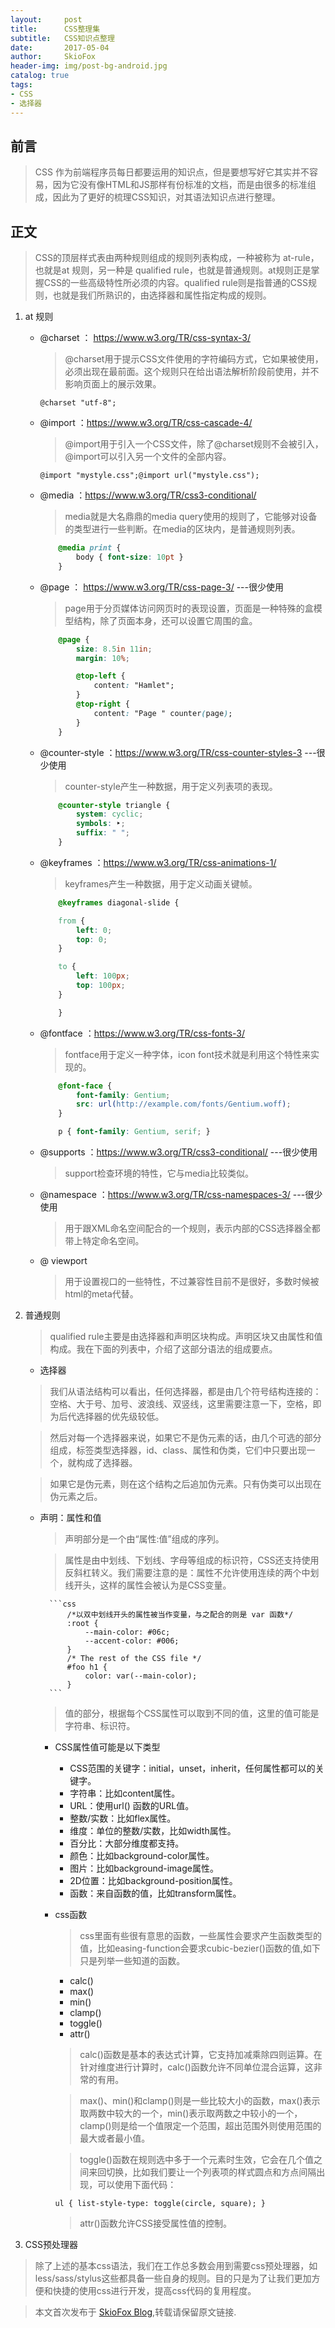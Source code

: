 ```yaml
---
layout:     post
title:      CSS整理集
subtitle:   CSS知识点整理
date:       2017-05-04
author:     SkioFox
header-img: img/post-bg-android.jpg
catalog: true
tags:
- CSS
- 选择器
---
```


## 前言

> CSS 作为前端程序员每日都要运用的知识点，但是要想写好它其实并不容易，因为它没有像HTML和JS那样有份标准的文档，而是由很多的标准组成，因此为了更好的梳理CSS知识，对其语法知识点进行整理。

## 正文

> CSS的顶层样式表由两种规则组成的规则列表构成，一种被称为 at-rule，也就是at 规则，另一种是 qualified rule，也就是普通规则。at规则正是掌握CSS的一些高级特性所必须的内容。qualified rule则是指普通的CSS规则，也就是我们所熟识的，由选择器和属性指定构成的规则。

1. at 规则

    - @charset ： https://www.w3.org/TR/css-syntax-3/
        > @charset用于提示CSS文件使用的字符编码方式，它如果被使用，必须出现在最前面。这个规则只在给出语法解析阶段前使用，并不影响页面上的展示效果。
        
        `@charset "utf-8";`

    - @import ：https://www.w3.org/TR/css-cascade-4/
        > @import用于引入一个CSS文件，除了@charset规则不会被引入，@import可以引入另一个文件的全部内容。

        `@import "mystyle.css";@import url("mystyle.css");`

    - @media ：https://www.w3.org/TR/css3-conditional/
        >media就是大名鼎鼎的media query使用的规则了，它能够对设备的类型进行一些判断。在media的区块内，是普通规则列表。

        ```css
            @media print {
                body { font-size: 10pt }
            }
        ```
    - @page ： https://www.w3.org/TR/css-page-3/  ---很少使用
        >page用于分页媒体访问网页时的表现设置，页面是一种特殊的盒模型结构，除了页面本身，还可以设置它周围的盒。

        ```css
            @page {
                size: 8.5in 11in;
                margin: 10%;

                @top-left {
                    content: "Hamlet";
                }
                @top-right {
                    content: "Page " counter(page);
                }
            }
        ```
    - @counter-style ：https://www.w3.org/TR/css-counter-styles-3 ---很少使用
        > counter-style产生一种数据，用于定义列表项的表现。

        ```css
            @counter-style triangle {
                system: cyclic;
                symbols: ‣;
                suffix: " ";
            }
        ```
    - @keyframes ：https://www.w3.org/TR/css-animations-1/
        >keyframes产生一种数据，用于定义动画关键帧。

        ```css
            @keyframes diagonal-slide {

            from {
                left: 0;
                top: 0;
            }

            to {
                left: 100px;
                top: 100px;
            }

            }
        ```
    - @fontface ：https://www.w3.org/TR/css-fonts-3/
        > fontface用于定义一种字体，icon font技术就是利用这个特性来实现的。

        ```css
            @font-face {
                font-family: Gentium;
                src: url(http://example.com/fonts/Gentium.woff);
            }

            p { font-family: Gentium, serif; }
        ```
    - @supports ：https://www.w3.org/TR/css3-conditional/ ---很少使用
        > support检查环境的特性，它与media比较类似。

    - @namespace ：https://www.w3.org/TR/css-namespaces-3/ ---很少使用
        > 用于跟XML命名空间配合的一个规则，表示内部的CSS选择器全都带上特定命名空间。

    - @ viewport
        > 用于设置视口的一些特性，不过兼容性目前不是很好，多数时候被html的meta代替。

2. 普通规则
    > qualified rule主要是由选择器和声明区块构成。声明区块又由属性和值构成。我在下面的列表中，介绍了这部分语法的组成要点。

    - 选择器

    > 我们从语法结构可以看出，任何选择器，都是由几个符号结构连接的：空格、大于号、加号、波浪线、双竖线，这里需要注意一下，空格，即为后代选择器的优先级较低。

    > 然后对每一个选择器来说，如果它不是伪元素的话，由几个可选的部分组成，标签类型选择器，id、class、属性和伪类，它们中只要出现一个，就构成了选择器。

    > 如果它是伪元素，则在这个结构之后追加伪元素。只有伪类可以出现在伪元素之后。

    - 声明：属性和值

        > 声明部分是一个由“属性:值”组成的序列。
        
        > 属性是由中划线、下划线、字母等组成的标识符，CSS还支持使用反斜杠转义。我们需要注意的是：属性不允许使用连续的两个中划线开头，这样的属性会被认为是CSS变量。

            ```css
                /*以双中划线开头的属性被当作变量，与之配合的则是 var 函数*/
                :root {
                    --main-color: #06c;
                    --accent-color: #006;
                }
                /* The rest of the CSS file */
                #foo h1 {
                    color: var(--main-color);
                }
            ```

        > 值的部分，根据每个CSS属性可以取到不同的值，这里的值可能是字符串、标识符。

        - CSS属性值可能是以下类型

            - CSS范围的关键字：initial，unset，inherit，任何属性都可以的关键字。
            - 字符串：比如content属性。
            - URL：使用url() 函数的URL值。
            - 整数/实数：比如flex属性。
            - 维度：单位的整数/实数，比如width属性。
            - 百分比：大部分维度都支持。
            - 颜色：比如background-color属性。
            - 图片：比如background-image属性。
            - 2D位置：比如background-position属性。
            - 函数：来自函数的值，比如transform属性。

        - css函数
            > css里面有些很有意思的函数，一些属性会要求产生函数类型的值，比如easing-function会要求cubic-bezier()函数的值,如下只是列举一些知道的函数。

            - calc()
            - max()
            - min()
            - clamp()
            - toggle()
            - attr()

            > calc()函数是基本的表达式计算，它支持加减乘除四则运算。在针对维度进行计算时，calc()函数允许不同单位混合运算，这非常的有用。

            > max()、min()和clamp()则是一些比较大小的函数，max()表示取两数中较大的一个，min()表示取两数之中较小的一个，clamp()则是给一个值限定一个范围，超出范围外则使用范围的最大或者最小值。

            > toggle()函数在规则选中多于一个元素时生效，它会在几个值之间来回切换，比如我们要让一个列表项的样式圆点和方点间隔出现，可以使用下面代码：

            `ul { list-style-type: toggle(circle, square); }`

            > attr()函数允许CSS接受属性值的控制。


3. CSS预处理器

> 除了上述的基本css语法，我们在工作总多数会用到需要css预处理器，如less/sass/stylus这些都具备一些自身的规则。目的只是为了让我们更加方便和快捷的使用css进行开发，提高css代码的复用程度。

> 本文首次发布于 [SkioFox Blog](http://blog.skiofox.top),转载请保留原文链接.